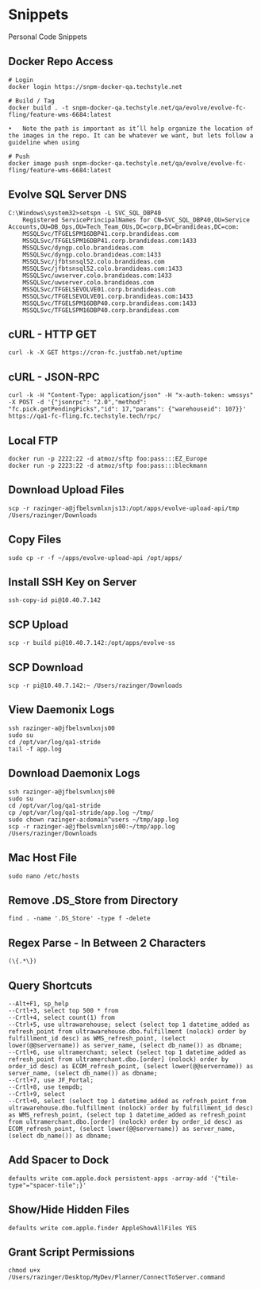 # Snippets

Personal Code Snippets

## Docker Repo Access
    # Login
    docker login https://snpm-docker-qa.techstyle.net

    # Build / Tag
    docker build . -t snpm-docker-qa.techstyle.net/qa/evolve/evolve-fc-fling/feature-wms-6684:latest

    •	Note the path is important as it’ll help organize the location of the images in the repo. It can be whatever we want, but lets follow a guideline when using

    # Push
    docker image push snpm-docker-qa.techstyle.net/qa/evolve/evolve-fc-fling/feature-wms-6684:latest

## Evolve SQL Server DNS
	C:\Windows\system32>setspn -L SVC_SQL_DBP40
		Registered ServicePrincipalNames for CN=SVC_SQL_DBP40,OU=Service Accounts,OU=DB_Ops,OU=Tech_Team_OUs,DC=corp,DC=brandideas,DC=com:
        MSSQLSvc/TFGELSPM16DBP41.corp.brandideas.com
        MSSQLSvc/TFGELSPM16DBP41.corp.brandideas.com:1433
        MSSQLSvc/dyngp.colo.brandideas.com
        MSSQLSvc/dyngp.colo.brandideas.com:1433
        MSSQLSvc/jfbtsnsql52.colo.brandideas.com
        MSSQLSvc/jfbtsnsql52.colo.brandideas.com:1433
        MSSQLSvc/uwserver.colo.brandideas.com:1433
        MSSQLSvc/uwserver.colo.brandideas.com
        MSSQLSvc/TFGELSEVOLVE01.corp.brandideas.com
        MSSQLSvc/TFGELSEVOLVE01.corp.brandideas.com:1433
        MSSQLSvc/TFGELSPM16DBP40.corp.brandideas.com:1433
        MSSQLSvc/TFGELSPM16DBP40.corp.brandideas.com

## cURL - HTTP GET
    curl -k -X GET https://cron-fc.justfab.net/uptime

## cURL - JSON-RPC
    curl -k -H "Content-Type: application/json" -H "x-auth-token: wmssys" -X POST -d '{"jsonrpc": "2.0","method": "fc.pick.getPendingPicks","id": 17,"params": {"warehouseid": 107}}' https://qa1-fc-fling.fc.techstyle.tech/rpc/

## Local FTP
    docker run -p 2222:22 -d atmoz/sftp foo:pass:::EZ_Europe
    docker run -p 2223:22 -d atmoz/sftp foo:pass:::bleckmann

## Download Upload Files
    scp -r razinger-a@jfbelsvmlxnjs13:/opt/apps/evolve-upload-api/tmp /Users/razinger/Downloads

## Copy Files
    sudo cp -r -f ~/apps/evolve-upload-api /opt/apps/

## Install SSH Key on Server
    ssh-copy-id pi@10.40.7.142

## SCP Upload
    scp -r build pi@10.40.7.142:/opt/apps/evolve-ss

## SCP Download
    scp -r pi@10.40.7.142:~ /Users/razinger/Downloads

## View Daemonix Logs
    ssh razinger-a@jfbelsvmlxnjs00
    sudo su
    cd /opt/var/log/qa1-stride
    tail -f app.log

## Download Daemonix Logs
    ssh razinger-a@jfbelsvmlxnjs00
    sudo su
    cd /opt/var/log/qa1-stride
    cp /opt/var/log/qa1-stride/app.log ~/tmp/
    sudo chown razinger-a:domain^users ~/tmp/app.log
    scp -r razinger-a@jfbelsvmlxnjs00:~/tmp/app.log /Users/razinger/Downloads

## Mac Host File
    sudo nano /etc/hosts

## Remove .DS_Store from Directory
    find . -name '.DS_Store' -type f -delete

## Regex Parse - In Between 2 Characters
    (\{.*\})

## Query Shortcuts
    --Alt+F1, sp_help
    --Crtl+3, select top 500 * from
    --Crtl+4, select count(1) from
    --Ctrl+5, use ultrawarehouse; select (select top 1 datetime_added as refresh_point from ultrawarehouse.dbo.fulfillment (nolock) order by fulfillment_id desc) as WMS_refresh_point, (select lower(@@servername)) as server_name, (select db_name()) as dbname;
    --Crtl+6, use ultramerchant; select (select top 1 datetime_added as refresh_point from ultramerchant.dbo.[order] (nolock) order by order_id desc) as ECOM_refresh_point, (select lower(@@servername)) as server_name, (select db_name()) as dbname;
    --Crtl+7, use JF_Portal;
    --Crtl+8, use tempdb;
    --Crtl+9, select
    --Crtl+0, select (select top 1 datetime_added as refresh_point from ultrawarehouse.dbo.fulfillment (nolock) order by fulfillment_id desc) as WMS_refresh_point, (select top 1 datetime_added as refresh_point from ultramerchant.dbo.[order] (nolock) order by order_id desc) as ECOM_refresh_point, (select lower(@@servername)) as server_name, (select db_name()) as dbname;

## Add Spacer to Dock
	defaults write com.apple.dock persistent-apps -array-add '{"tile-type"="spacer-tile";}'
       
## Show/Hide Hidden Files
    defaults write com.apple.finder AppleShowAllFiles YES

## Grant Script Permissions
    chmod u+x /Users/razinger/Desktop/MyDev/Planner/ConnectToServer.command